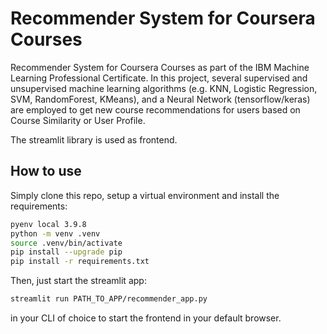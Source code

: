 # Recommender System for Coursera Courses

Recommender System for Coursera Courses as part of the IBM Machine Learning Professional Certificate. In this project, several supervised and unsupervised machine learning algorithms (e.g. KNN, Logistic Regression, SVM, RandomForest, KMeans), and a Neural Network (tensorflow/keras) are employed to get new course recommendations for users based on Course Similarity or User Profile.

The streamlit library is used as frontend.

## How to use
Simply clone this repo, setup a virtual environment and install the requirements:

```bash
pyenv local 3.9.8
python -m venv .venv
source .venv/bin/activate
pip install --upgrade pip
pip install -r requirements.txt
```

Then, just start the streamlit app:

```bash
streamlit run PATH_TO_APP/recommender_app.py
```

in your CLI of choice to start the frontend in your default browser.
